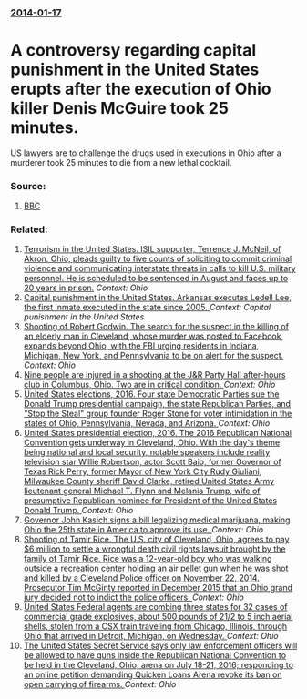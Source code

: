 ### [2014-01-17](/news/2014/01/17/index.md)

# A controversy regarding capital punishment in the United States erupts after the execution of Ohio killer Denis McGuire took 25 minutes. 

US lawyers are to challenge the drugs used in executions in Ohio after a murderer took 25 minutes to die from a new lethal cocktail.


### Source:

1. [BBC](http://www.bbc.co.uk/news/world-us-canada-25775287)

### Related:

1. [Terrorism in the United States. ISIL supporter, Terrence J. McNeil, of Akron, Ohio, pleads guilty to five counts of soliciting to commit criminal violence and communicating interstate threats in calls to kill U.S. military personnel. He is scheduled to be sentenced in August and faces up to 20 years in prison.](/news/2017/04/20/terrorism-in-the-united-states-isil-supporter-terrence-j-mcneil-of-akron-ohio-pleads-guilty-to-five-counts-of-soliciting-to-commit-cri.md) _Context: Ohio_
2. [Capital punishment in the United States. Arkansas executes Ledell Lee, the first inmate executed in the state since 2005. ](/news/2017/04/20/capital-punishment-in-the-united-states-arkansas-executes-ledell-lee-the-first-inmate-executed-in-the-state-since-2005.md) _Context: Capital punishment in the United States_
3. [Shooting of Robert Godwin. The search for the suspect in the killing of an elderly man in Cleveland, whose murder was posted to Facebook, expands beyond Ohio, with the FBI urging residents in Indiana, Michigan, New York, and Pennsylvania to be on alert for the suspect. ](/news/2017/04/17/shooting-of-robert-godwin-the-search-for-the-suspect-in-the-killing-of-an-elderly-man-in-cleveland-whose-murder-was-posted-to-facebook-ex.md) _Context: Ohio_
4. [Nine people are injured in a shooting at the J&R Party Hall after-hours club in Columbus, Ohio. Two are in critical condition. ](/news/2017/04/16/nine-people-are-injured-in-a-shooting-at-the-j-r-party-hall-after-hours-club-in-columbus-ohio-two-are-in-critical-condition.md) _Context: Ohio_
5. [United States elections, 2016. Four state Democratic Parties sue the Donald Trump presidential campaign, the state Republican Parties, and "Stop the Steal" group founder Roger Stone for voter intimidation in the states of Ohio, Pennsylvania, Nevada, and Arizona. ](/news/2016/11/1/united-states-elections-2016-four-state-democratic-parties-sue-the-donald-trump-presidential-campaign-the-state-republican-parties-and.md) _Context: Ohio_
6. [United States presidential election, 2016. The 2016 Republican National Convention gets underway in Cleveland, Ohio. With the day's theme being national and local security, notable speakers include reality television star Willie Robertson, actor Scott Baio, former Governor of Texas Rick Perry, former Mayor of New York City Rudy Giuliani, Milwaukee County sheriff David Clarke, retired United States Army lieutenant general Michael T. Flynn and Melania Trump, wife of presumptive Republican nominee for President of the United States Donald Trump. ](/news/2016/07/18/united-states-presidential-election-2016-the-2016-republican-national-convention-gets-underway-in-cleveland-ohio-with-the-day-s-theme-be.md) _Context: Ohio_
7. [Governor John Kasich signs a bill legalizing medical marijuana, making Ohio the 25th state in America to approve its use. ](/news/2016/06/8/governor-john-kasich-signs-a-bill-legalizing-medical-marijuana-making-ohio-the-25th-state-in-america-to-approve-its-use.md) _Context: Ohio_
8. [Shooting of Tamir Rice. The U.S. city of Cleveland, Ohio, agrees to pay $6 million to settle a wrongful death civil rights lawsuit brought by the family of Tamir Rice. Rice was a 12-year-old boy who was walking outside a recreation center holding an air pellet gun when he was shot and killed by a Cleveland Police officer on November 22, 2014. Prosecutor Tim McGinty reported in December 2015 that an Ohio grand jury decided not to indict the police officers. ](/news/2016/04/25/shooting-of-tamir-rice-the-u-s-city-of-cleveland-ohio-agrees-to-pay-6-million-to-settle-a-wrongful-death-civil-rights-lawsuit-brought-b.md) _Context: Ohio_
9. [United States Federal agents are combing three states for 32 cases of commercial grade explosives, about 500 pounds of 21/2 to 5 inch aerial shells, stolen from a CSX train traveling from Chicago, Illinois, through Ohio that arrived in Detroit, Michigan, on Wednesday. ](/news/2016/04/23/united-states-federal-agents-are-combing-three-states-for-32-cases-of-commercial-grade-explosives-about-500-pounds-of-2a1-2-to-5-inch-aerial.md) _Context: Ohio_
10. [The United States Secret Service says only law enforcement officers will be allowed to have guns inside the Republican National Convention to be held in the Cleveland, Ohio, arena on July 18-21, 2016; responding to an online petition demanding Quicken Loans Arena revoke its ban on open carrying of firearms. ](/news/2016/03/28/the-united-states-secret-service-says-only-law-enforcement-officers-will-be-allowed-to-have-guns-inside-the-republican-national-convention-t.md) _Context: Ohio_
